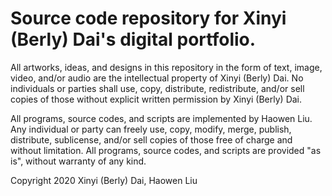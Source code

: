 # Source code repository for Xinyi (Berly) Dai's digital portfolio.

All artworks, ideas, and designs in this repository in the form of text, image, video, and/or audio are the intellectual property of Xinyi (Berly) Dai.
No individuals or parties shall use, copy, distribute, redistribute, and/or sell copies of those without explicit written permission by Xinyi (Berly) Dai.

All programs, source codes, and scripts are implemented by Haowen Liu.
Any individual or party can freely use, copy, modify, merge, publish, distribute, sublicense, and/or sell copies of those free of charge and without limitation.
All programs, source codes, and scripts are provided "as is", without warranty of any kind.

Copyright 2020 Xinyi (Berly) Dai, Haowen Liu
